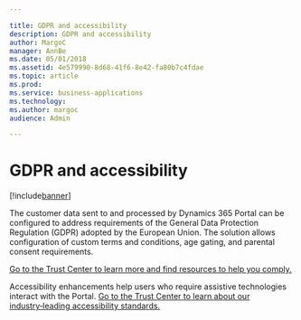```yaml
---

title: GDPR and accessibility
description: GDPR and accessibility
author: MargoC
manager: AnnBe
ms.date: 05/01/2018
ms.assetid: 4e579990-8d68-41f6-8e42-fa80b7c4fdae
ms.topic: article
ms.prod: 
ms.service: business-applications
ms.technology: 
ms.author: margoc
audience: Admin

---
```

#  GDPR and accessibility 




[!include[banner](../../../includes/banner.md)]

The customer data sent to and processed by Dynamics 365 Portal can be configured
to address requirements of the General Data Protection Regulation (GDPR) adopted
by the European Union. The solution allows configuration of custom terms and
conditions, age gating, and parental consent requirements.

[Go to the Trust Center to learn more and find resources to help you
comply.](https://www.microsoft.com/en-us/TrustCenter/Privacy/gdpr/default.aspx)

Accessibility enhancements help users who require assistive technologies
interact with the Portal. [Go to the Trust Center to learn about our
industry‑leading accessibility
standards.](https://www.microsoft.com/en-us/trustcenter/compliance/accessibility)
